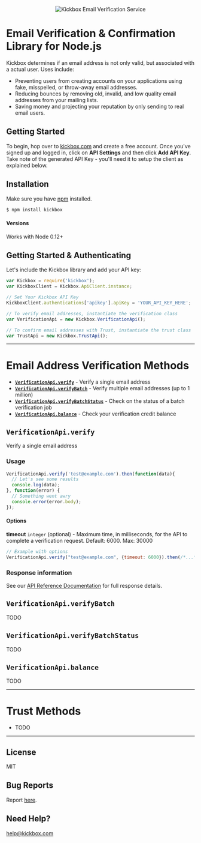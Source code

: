 <p align="center">
  <img src="https://static.kickbox.io/kickbox_github.png" alt="Kickbox Email Verification Service">
  <br>
</p>

# Email Verification & Confirmation Library for Node.js

Kickbox determines if an email address is not only valid, but associated with a actual user. Uses include:

* Preventing users from creating accounts on your applications using fake, misspelled, or throw-away email addresses.
* Reducing bounces by removing old, invalid, and low quality email addresses from your mailing lists.
* Saving money and projecting your reputation by only sending to real email users.

## Getting Started

To begin, hop over to [kickbox.com](https://kickbox.com) and create a free account. Once you've signed up and logged in, click on **API Settings** and then click **Add API Key**. Take note of the generated API Key - you'll need it to setup the client as explained below.

## Installation

Make sure you have [npm](https://npmjs.org) installed.

```bash
$ npm install kickbox
```

#### Versions

Works with Node 0.12+

## Getting Started & Authenticating

Let's include the Kickbox library and add your API key:

```js
var Kickbox = require('kickbox');
var KickboxClient = Kickbox.ApiClient.instance;

// Set Your Kickbox API Key
KickboxClient.authentications['apikey'].apiKey = 'YOUR_API_KEY_HERE';

// To verify email addresses, instantiate the verification class
var VerificationApi = new Kickbox.VerificationApi();

// To confirm email addresses with Trust, instantiate the trust class
var TrustApi = new Kickbox.TrustApi();
```

- - - - 

# Email Address Verification Methods
* **[`VerificationApi.verify`](#verificationapiverify)** - Verify a single email address
* **[`VerificationApi.verifyBatch`](#verificationapiverifybatch)** - Verify multiple email addresses (up to 1 million)
* **[`VerificationApi.verifyBatchStatus`](#verificationapiverifybatchstatus)** - Check on the status of a batch verification job
* **[`VerificationApi.balance`](#verificationapibalance)** - Check your verification credit balance

## `VerificationApi.verify`
Verify a single email address

### Usage

```js
VerificationApi.verify('test@example.com').then(function(data){
  // Let's see some results
  console.log(data);
}, function(error) {
  // Something went awry
  console.error(error.body);
});
```

#### Options

**timeout** `integer` (optional) - Maximum time, in milliseconds, for the API to complete a verification request. Default: 6000. Max: 30000

```js
// Example with options
VerificationApi.verify("test@example.com", {timeout: 6000}).then(/*...*/);
```

### Response information

See our [API Reference Documentation](https://docs.kickbox.com/v2.0/reference#section-response-values) for full response details.

## `VerificationApi.verifyBatch`
TODO

## `VerificationApi.verifyBatchStatus`
TODO

## `VerificationApi.balance`
TODO

- - - - 

# Trust Methods
- TODO

- - - - 

## License
MIT

## Bug Reports
Report [here](https://github.com/kickboxio/kickbox-node/issues).

## Need Help?
help@kickbox.com
